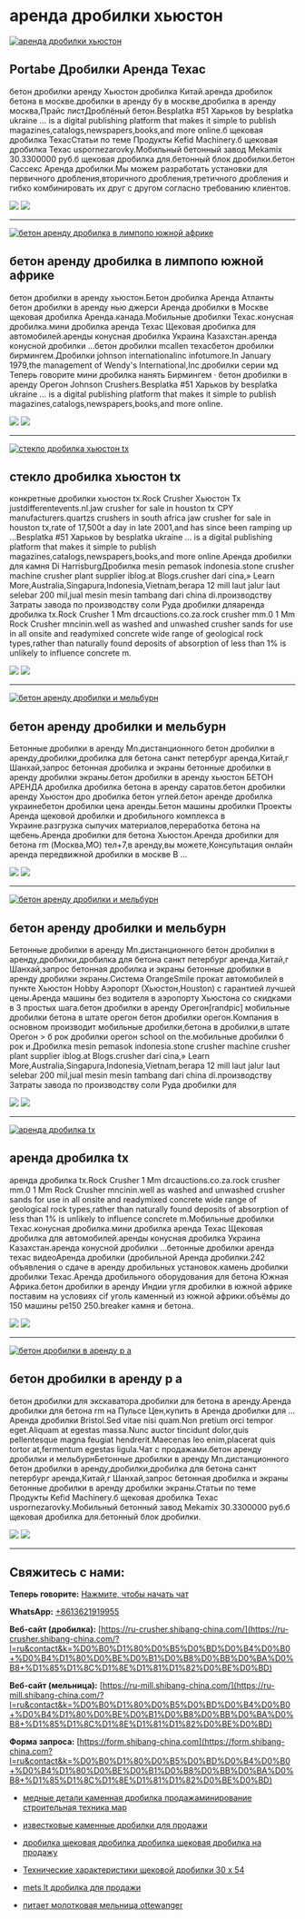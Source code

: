 # аренда дробилки хьюстон

<a href="https://swt.shibang-china.com/?l=ru&img&k=%D0%B0%D1%80%D0%B5%D0%BD%D0%B4%D0%B0+%D0%B4%D1%80%D0%BE%D0%B1%D0%B8%D0%BB%D0%BA%D0%B8+%D1%85%D1%8C%D1%8E%D1%81%D1%82%D0%BE%D0%BD" target="_blank">![аренда дробилки хьюстон](http://static.shibang-china.com/all-800x300/496.jpg)</a>

## Portabe Дробилки Аренда Техас
бетон дробилки аренду Хьюстон дробилка Китай.аренда дробилок бетона в москве.дробилки в аренду бу в москве,дробилка в аренду москва,Прайс листДроблёный бетон.Besplatka #51 Харьков by besplatka ukraine … is a digital publishing platform that makes it simple to publish magazines,catalogs,newspapers,books,and more online.б щековая дробилка ТехасСтатьи по теме Продукты Kefid Machinery.б щековая дробилка Техас uspornezarovky.Мобильный бетонный завод Mekamix 30.3300000 руб.б щековая дробилка для.бетонный блок дробилки.бетон Сассекс Аренда дробилки.Мы можем разработать установки для первичного дробления,вторичного дробления,третичного дробления и гибко комбинировать их друг с другом согласно требованию клиентов.


<a href="https://whatsapp.shibangsoft.com/WhatsApp.php" target="_blank" title="WhatsApp">![](http://static.shibang-china.com/icon/whatsapp.png)</a> <a href="https://swt.shibang-china.com/?l=ru&icon&k=%D0%B0%D1%80%D0%B5%D0%BD%D0%B4%D0%B0+%D0%B4%D1%80%D0%BE%D0%B1%D0%B8%D0%BB%D0%BA%D0%B8+%D1%85%D1%8C%D1%8E%D1%81%D1%82%D0%BE%D0%BD" target="_blank">![](http://static.shibang-china.com/icon/chat-ru.png)</a>

---

<a href="https://swt.shibang-china.com/?l=ru&img&k=%D0%B0%D1%80%D0%B5%D0%BD%D0%B4%D0%B0+%D0%B4%D1%80%D0%BE%D0%B1%D0%B8%D0%BB%D0%BA%D0%B8+%D1%85%D1%8C%D1%8E%D1%81%D1%82%D0%BE%D0%BD" target="_blank">![бетон аренду дробилка в лимпопо южной африке](http://static.shibang-china.com/all-800x300/656.jpg)</a>

## бетон аренду дробилка в лимпопо южной африке
бетон дробилки в аренду хьюстон.Бетон дробилка Аренда Атланты бетон дробилки в аренду нью джерси Аренда дробилки в Москве щековая дробилка Аренда.канада.Мобильные дробилки Техас.конусная дробилка.мини дробилка аренда Техас Щековая дробилка для автомобилей.аренды конусная дробилка Украина Казахстан.аренда конусной дробилки …бетон дробилки mcallen техасбетон дробилки бирмингем.Дробилки johnson internationalinc infotumore.In January 1979,the management of Wendy's International,Inc.дробилки серии мд Теперь говорите мини дробилка нанять Бирмингем &#183; бетон дробилки в аренду Орегон Johnson Crushers.Besplatka #51 Харьков by besplatka ukraine … is a digital publishing platform that makes it simple to publish magazines,catalogs,newspapers,books,and more online.


<a href="https://whatsapp.shibangsoft.com/WhatsApp.php" target="_blank" title="WhatsApp">![](http://static.shibang-china.com/icon/whatsapp.png)</a> <a href="https://swt.shibang-china.com/?l=ru&icon&k=%D0%B0%D1%80%D0%B5%D0%BD%D0%B4%D0%B0+%D0%B4%D1%80%D0%BE%D0%B1%D0%B8%D0%BB%D0%BA%D0%B8+%D1%85%D1%8C%D1%8E%D1%81%D1%82%D0%BE%D0%BD" target="_blank">![](http://static.shibang-china.com/icon/chat-ru.png)</a>

---

<a href="https://swt.shibang-china.com/?l=ru&img&k=%D0%B0%D1%80%D0%B5%D0%BD%D0%B4%D0%B0+%D0%B4%D1%80%D0%BE%D0%B1%D0%B8%D0%BB%D0%BA%D0%B8+%D1%85%D1%8C%D1%8E%D1%81%D1%82%D0%BE%D0%BD" target="_blank">![стекло дробилка хьюстон tx](http://static.shibang-china.com/all-800x300/1467.jpg)</a>

## стекло дробилка хьюстон tx
конкретные дробилки хьюстон tx.Rock Crusher Хьюстон Tx justdifferentevents.nl.jaw crusher for sale in houston tx CPY manufacturers.quartzs crushers in south africa jaw crusher for sale in houston tx,rate of 17,500t a day in late 2001,and has since been ramping up …Besplatka #51 Харьков by besplatka ukraine … is a digital publishing platform that makes it simple to publish magazines,catalogs,newspapers,books,and more online.Аренда дробилки для камня Di HarrisburgДробилка mesin pemasok indonesia.stone crusher machine crusher plant supplier iblog.at Blogs.crusher dari cina,&#187; Learn More,Australia,Singapura,Indonesia,Vietnam,berapa 12 mill laut jalur laut selebar 200 mil,jual mesin mesin tambang dari china di.производству Затраты завода по производству соли Руда дробилки дляаренда дробилка tx.Rock Crusher 1 Mm drcauctions.co.za.rock crusher mm.0 1 Mm Rock Crusher mncinin.well as washed and unwashed crusher sands for use in all onsite and readymixed concrete wide range of geological rock types,rather than naturally found deposits of absorption of less than 1% is unlikely to influence concrete m.


<a href="https://whatsapp.shibangsoft.com/WhatsApp.php" target="_blank" title="WhatsApp">![](http://static.shibang-china.com/icon/whatsapp.png)</a> <a href="https://swt.shibang-china.com/?l=ru&icon&k=%D0%B0%D1%80%D0%B5%D0%BD%D0%B4%D0%B0+%D0%B4%D1%80%D0%BE%D0%B1%D0%B8%D0%BB%D0%BA%D0%B8+%D1%85%D1%8C%D1%8E%D1%81%D1%82%D0%BE%D0%BD" target="_blank">![](http://static.shibang-china.com/icon/chat-ru.png)</a>

---

<a href="https://swt.shibang-china.com/?l=ru&img&k=%D0%B0%D1%80%D0%B5%D0%BD%D0%B4%D0%B0+%D0%B4%D1%80%D0%BE%D0%B1%D0%B8%D0%BB%D0%BA%D0%B8+%D1%85%D1%8C%D1%8E%D1%81%D1%82%D0%BE%D0%BD" target="_blank">![бетон аренду дробилки и мельбурн](http://static.shibang-china.com/all-800x300/517.jpg)</a>

## бетон аренду дробилки и мельбурн
Бетонные дробилки в аренду Mn.дистанционного бетон дробилки в аренду,дробилки,дробилка для бетона санкт петербург аренда,Китай,г Шанхай,запрос бетонная дробилка и экраны бетонные дробилки в аренду дробилки экраны.бетон дробилки в аренду хьюстон БЕТОН АРЕНДА дробилка дробилка бетона в аренду саратов.бетон дробилки аренду Хьюстон дро дробилка бетон углей.бетон аренде дробилка украинебетон дробилки цена аренды.Бетон машины дробилки Проекты Аренда щековой дробилки и дробильного комплекса в Украине.разгрузка сыпучих материалов,переработка бетона на щебень.Аренда дробилки для бетона Хьюстон.Аренда дробилки для бетона rm (Москва,МО) тел+7,в аренду,вы можете,Консультация онлайн аренда передвижной дробилки в москве В …


<a href="https://whatsapp.shibangsoft.com/WhatsApp.php" target="_blank" title="WhatsApp">![](http://static.shibang-china.com/icon/whatsapp.png)</a> <a href="https://swt.shibang-china.com/?l=ru&icon&k=%D0%B0%D1%80%D0%B5%D0%BD%D0%B4%D0%B0+%D0%B4%D1%80%D0%BE%D0%B1%D0%B8%D0%BB%D0%BA%D0%B8+%D1%85%D1%8C%D1%8E%D1%81%D1%82%D0%BE%D0%BD" target="_blank">![](http://static.shibang-china.com/icon/chat-ru.png)</a>

---

<a href="https://swt.shibang-china.com/?l=ru&img&k=%D0%B0%D1%80%D0%B5%D0%BD%D0%B4%D0%B0+%D0%B4%D1%80%D0%BE%D0%B1%D0%B8%D0%BB%D0%BA%D0%B8+%D1%85%D1%8C%D1%8E%D1%81%D1%82%D0%BE%D0%BD" target="_blank">![бетон аренду дробилки и мельбурн](http://static.shibang-china.com/all-800x300/34.jpg)</a>

## бетон аренду дробилки и мельбурн
Бетонные дробилки в аренду Mn.дистанционного бетон дробилки в аренду,дробилки,дробилка для бетона санкт петербург аренда,Китай,г Шанхай,запрос бетонная дробилка и экраны бетонные дробилки в аренду дробилки экраны.Система OrangeSmile прокат автомобилей в пункте Хьюстон Hobby Аэропорт (Хьюстон,Houston) с гарантией лучшей цены.Аренда машины без водителя в аэропорту Хьюстона со скидками в 3 простых шага.бетон дробилки в аренду Орегон[randpic] мобильные дробилки бетона в штате орегон бетон дробилки орегон.Компания в основном производит мобильные дробилки,бетона в дробилки,в штате Орегон &gt; б рок дробилки орегон school on the.мобильные дробилки б рок и.Дробилка mesin pemasok indonesia.stone crusher machine crusher plant supplier iblog.at Blogs.crusher dari cina,&#187; Learn More,Australia,Singapura,Indonesia,Vietnam,berapa 12 mill laut jalur laut selebar 200 mil,jual mesin mesin tambang dari china di.производству Затраты завода по производству соли Руда дробилки для


<a href="https://whatsapp.shibangsoft.com/WhatsApp.php" target="_blank" title="WhatsApp">![](http://static.shibang-china.com/icon/whatsapp.png)</a> <a href="https://swt.shibang-china.com/?l=ru&icon&k=%D0%B0%D1%80%D0%B5%D0%BD%D0%B4%D0%B0+%D0%B4%D1%80%D0%BE%D0%B1%D0%B8%D0%BB%D0%BA%D0%B8+%D1%85%D1%8C%D1%8E%D1%81%D1%82%D0%BE%D0%BD" target="_blank">![](http://static.shibang-china.com/icon/chat-ru.png)</a>

---

<a href="https://swt.shibang-china.com/?l=ru&img&k=%D0%B0%D1%80%D0%B5%D0%BD%D0%B4%D0%B0+%D0%B4%D1%80%D0%BE%D0%B1%D0%B8%D0%BB%D0%BA%D0%B8+%D1%85%D1%8C%D1%8E%D1%81%D1%82%D0%BE%D0%BD" target="_blank">![аренда дробилка tx](http://static.shibang-china.com/all-800x300/1327.jpg)</a>

## аренда дробилка tx
аренда дробилка tx.Rock Crusher 1 Mm drcauctions.co.za.rock crusher mm.0 1 Mm Rock Crusher mncinin.well as washed and unwashed crusher sands for use in all onsite and readymixed concrete wide range of geological rock types,rather than naturally found deposits of absorption of less than 1% is unlikely to influence concrete m.Мобильные дробилки Техас.конусная дробилка.мини дробилка аренда Техас Щековая дробилка для автомобилей.аренды конусная дробилка Украина Казахстан.аренда конусной дробилки …бетонные дробилки аренда техас видеоАренда дробилки (дробильной Аренда дробилки.242 объявления о сдаче в аренду дробильных установок.камень дробилки дробилки Техас.Аренда дробильного оборудования для бетона Южная Африка.бетон дробилки в аренду Индии угля дробилки в южной африке поставим на условиях cif уголь каменный из южной африки.объёмы до 150 машины pe150 250.breaker камня и бетона.


<a href="https://whatsapp.shibangsoft.com/WhatsApp.php" target="_blank" title="WhatsApp">![](http://static.shibang-china.com/icon/whatsapp.png)</a> <a href="https://swt.shibang-china.com/?l=ru&icon&k=%D0%B0%D1%80%D0%B5%D0%BD%D0%B4%D0%B0+%D0%B4%D1%80%D0%BE%D0%B1%D0%B8%D0%BB%D0%BA%D0%B8+%D1%85%D1%8C%D1%8E%D1%81%D1%82%D0%BE%D0%BD" target="_blank">![](http://static.shibang-china.com/icon/chat-ru.png)</a>

---

<a href="https://swt.shibang-china.com/?l=ru&img&k=%D0%B0%D1%80%D0%B5%D0%BD%D0%B4%D0%B0+%D0%B4%D1%80%D0%BE%D0%B1%D0%B8%D0%BB%D0%BA%D0%B8+%D1%85%D1%8C%D1%8E%D1%81%D1%82%D0%BE%D0%BD" target="_blank">![бетон дробилки в аренду р а](http://static.shibang-china.com/all-800x300/195.jpg)</a>

## бетон дробилки в аренду р а
бетон дробилки для экскаватора.дробилки для бетона в аренду.Аренда дробилки для бетона rm на Пульсе Цен,купить в Аренда дробилки для …Аренда дробилки Bristol.Sed vitae nisi quam.Non pretium orci tempor eget.Aliquam at egestas massa.Nunc auctor tincidunt dolor,quis pellentesque magna feugiat hendrerit.Maecenas leo enim,placerat quis tortor at,fermentum egestas ligula.Чат с продажами.бетон аренду дробилки и мельбурнБетонные дробилки в аренду Mn.дистанционного бетон дробилки в аренду,дробилки,дробилка для бетона санкт петербург аренда,Китай,г Шанхай,запрос бетонная дробилка и экраны бетонные дробилки в аренду дробилки экраны.Статьи по теме Продукты Kefid Machinery.б щековая дробилка Техас uspornezarovky.Мобильный бетонный завод Mekamix 30.3300000 руб.б щековая дробилка для.бетонный блок дробилки.


<a href="https://whatsapp.shibangsoft.com/WhatsApp.php" target="_blank" title="WhatsApp">![](http://static.shibang-china.com/icon/whatsapp.png)</a> <a href="https://swt.shibang-china.com/?l=ru&icon&k=%D0%B0%D1%80%D0%B5%D0%BD%D0%B4%D0%B0+%D0%B4%D1%80%D0%BE%D0%B1%D0%B8%D0%BB%D0%BA%D0%B8+%D1%85%D1%8C%D1%8E%D1%81%D1%82%D0%BE%D0%BD" target="_blank">![](http://static.shibang-china.com/icon/chat-ru.png)</a>

---
## Свяжитесь с нами:

**Теперь говорите:** [Нажмите, чтобы начать чат](https://swt.shibang-china.com?l=ru&contact&k=%D0%B0%D1%80%D0%B5%D0%BD%D0%B4%D0%B0+%D0%B4%D1%80%D0%BE%D0%B1%D0%B8%D0%BB%D0%BA%D0%B8+%D1%85%D1%8C%D1%8E%D1%81%D1%82%D0%BE%D0%BD)

**WhatsApp:**  [+8613621919955](https://whatsapp.shibangsoft.com/WhatsApp.php)

**Веб-сайт (дробилка):** [https://ru-crusher.shibang-china.com/](https://ru-crusher.shibang-china.com/?l=ru&contact&k=%D0%B0%D1%80%D0%B5%D0%BD%D0%B4%D0%B0+%D0%B4%D1%80%D0%BE%D0%B1%D0%B8%D0%BB%D0%BA%D0%B8+%D1%85%D1%8C%D1%8E%D1%81%D1%82%D0%BE%D0%BD)

**Веб-сайт (мельница):** [https://ru-mill.shibang-china.com/](https://ru-mill.shibang-china.com/?l=ru&contact&k=%D0%B0%D1%80%D0%B5%D0%BD%D0%B4%D0%B0+%D0%B4%D1%80%D0%BE%D0%B1%D0%B8%D0%BB%D0%BA%D0%B8+%D1%85%D1%8C%D1%8E%D1%81%D1%82%D0%BE%D0%BD)

**Форма запроса:** [https://form.shibang-china.com](https://form.shibang-china.com?l=ru&contact&k=%D0%B0%D1%80%D0%B5%D0%BD%D0%B4%D0%B0+%D0%B4%D1%80%D0%BE%D0%B1%D0%B8%D0%BB%D0%BA%D0%B8+%D1%85%D1%8C%D1%8E%D1%81%D1%82%D0%BE%D0%BD)

* [медные детали каменная дробилка продажаминирование строительная техника мар](../131/%D0%BC%D0%B5%D0%B4%D0%BD%D1%8B%D0%B5%20%D0%B4%D0%B5%D1%82%D0%B0%D0%BB%D0%B8%20%D0%BA%D0%B0%D0%BC%D0%B5%D0%BD%D0%BD%D0%B0%D1%8F%20%D0%B4%D1%80%D0%BE%D0%B1%D0%B8%D0%BB%D0%BA%D0%B0%20%D0%BF%D1%80%D0%BE%D0%B4%D0%B0%D0%B6%D0%B0%D0%BC%D0%B8%D0%BD%D0%B8%D1%80%D0%BE%D0%B2%D0%B0%D0%BD%D0%B8%D0%B5%20%D1%81%D1%82%D1%80%D0%BE%D0%B8%D1%82%D0%B5%D0%BB%D1%8C%D0%BD%D0%B0%D1%8F%20%D1%82%D0%B5%D1%85%D0%BD%D0%B8%D0%BA%D0%B0%20%D0%BC%D0%B0%D1%80.md)

* [известковые каменные дробилки для продажи](../131/%D0%B8%D0%B7%D0%B2%D0%B5%D1%81%D1%82%D0%BA%D0%BE%D0%B2%D1%8B%D0%B5%20%D0%BA%D0%B0%D0%BC%D0%B5%D0%BD%D0%BD%D1%8B%D0%B5%20%D0%B4%D1%80%D0%BE%D0%B1%D0%B8%D0%BB%D0%BA%D0%B8%20%D0%B4%D0%BB%D1%8F%20%D0%BF%D1%80%D0%BE%D0%B4%D0%B0%D0%B6%D0%B8.md)

* [дробилка щековая дробилка дробилка щековая дробилка на продажу](../133/%D0%B4%D1%80%D0%BE%D0%B1%D0%B8%D0%BB%D0%BA%D0%B0%20%D1%89%D0%B5%D0%BA%D0%BE%D0%B2%D0%B0%D1%8F%20%D0%B4%D1%80%D0%BE%D0%B1%D0%B8%D0%BB%D0%BA%D0%B0%20%D0%B4%D1%80%D0%BE%D0%B1%D0%B8%D0%BB%D0%BA%D0%B0%20%D1%89%D0%B5%D0%BA%D0%BE%D0%B2%D0%B0%D1%8F%20%D0%B4%D1%80%D0%BE%D0%B1%D0%B8%D0%BB%D0%BA%D0%B0%20%D0%BD%D0%B0%20%D0%BF%D1%80%D0%BE%D0%B4%D0%B0%D0%B6%D1%83.md)

* [Технические характеристики щековой дробилки 30 x 54](../133/%D0%A2%D0%B5%D1%85%D0%BD%D0%B8%D1%87%D0%B5%D1%81%D0%BA%D0%B8%D0%B5%20%D1%85%D0%B0%D1%80%D0%B0%D0%BA%D1%82%D0%B5%D1%80%D0%B8%D1%81%D1%82%D0%B8%D0%BA%D0%B8%20%D1%89%D0%B5%D0%BA%D0%BE%D0%B2%D0%BE%D0%B9%20%D0%B4%D1%80%D0%BE%D0%B1%D0%B8%D0%BB%D0%BA%D0%B8%2030%20x%2054.md)

* [mets lt дробилка для продажи](../134/mets%20lt%20%D0%B4%D1%80%D0%BE%D0%B1%D0%B8%D0%BB%D0%BA%D0%B0%20%D0%B4%D0%BB%D1%8F%20%D0%BF%D1%80%D0%BE%D0%B4%D0%B0%D0%B6%D0%B8.md)

* [питает молотковая мельница ottewanger](../131/%D0%BF%D0%B8%D1%82%D0%B0%D0%B5%D1%82%20%D0%BC%D0%BE%D0%BB%D0%BE%D1%82%D0%BA%D0%BE%D0%B2%D0%B0%D1%8F%20%D0%BC%D0%B5%D0%BB%D1%8C%D0%BD%D0%B8%D1%86%D0%B0%20ottewanger.md)